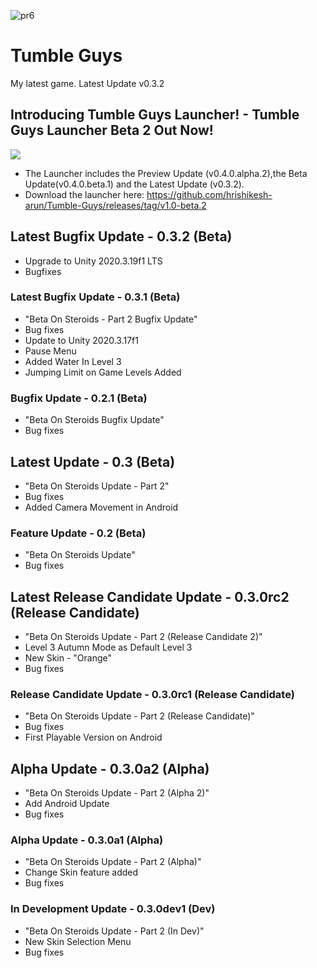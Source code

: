 ![pr6](https://user-images.githubusercontent.com/79392401/131157291-2ba969b1-6fa8-4f8e-8783-c1f238e9d72d.png)
# Tumble Guys
My latest game.
Latest Update v0.3.2


## Introducing Tumble Guys Launcher! - Tumble Guys Launcher Beta 2 Out Now!
![](https://media.discordapp.net/attachments/902110099655512086/902487512344326164/unknown.png)
+ The Launcher includes the Preview Update (v0.4.0.alpha.2),the Beta Update(v0.4.0.beta.1) and the Latest Update (v0.3.2).
+ Download the launcher here: https://github.com/hrishikesh-arun/Tumble-Guys/releases/tag/v1.0-beta.2

## Latest Bugfix Update - 0.3.2 (Beta)
+ Upgrade to Unity 2020.3.19f1 LTS
+ Bugfixes

### Latest Bugfix Update - 0.3.1 (Beta)
+ "Beta On Steroids - Part 2 Bugfix Update"
+ Bug fixes
+ Update to Unity 2020.3.17f1
+ Pause Menu
+ Added Water In Level 3
+ Jumping Limit on Game Levels Added

### Bugfix Update - 0.2.1 (Beta)
+ "Beta On Steroids Bugfix Update"
+ Bug fixes

## Latest Update - 0.3 (Beta)
+ "Beta On Steroids Update - Part 2"
+  Bug fixes
+  Added Camera Movement in Android

### Feature Update - 0.2 (Beta)
+ "Beta On Steroids Update"
+ Bug fixes

## Latest Release Candidate Update - 0.3.0rc2 (Release Candidate)
+ "Beta On Steroids Update - Part 2 (Release Candidate 2)"
+ Level 3 Autumn Mode as Default Level 3
+ New Skin - "Orange"
+ Bug fixes

### Release Candidate Update - 0.3.0rc1 (Release Candidate)
+ "Beta On Steroids Update - Part 2 (Release Candidate)"
+ Bug fixes
+ First Playable Version on Android

## Alpha Update - 0.3.0a2 (Alpha)
+ "Beta On Steroids Update - Part 2 (Alpha 2)"
+ Add Android Update
+ Bug fixes

### Alpha Update - 0.3.0a1 (Alpha)
+ "Beta On Steroids Update - Part 2 (Alpha)"
+ Change Skin feature added
+ Bug fixes

### In Development Update - 0.3.0dev1 (Dev)
+ "Beta On Steroids Update - Part 2 (In Dev)"
+ New Skin Selection Menu
+ Bug fixes
